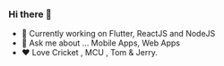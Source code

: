 ### Hi there 👋


- 🔭 Currently working on Flutter, ReactJS and NodeJS
- 💬 Ask me about ... Mobile Apps, Web Apps
- :heart: Love Cricket , MCU , Tom & Jerry.


